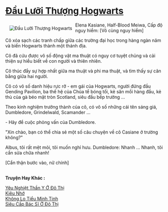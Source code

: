 <a href="https://truyentiki.com/dau-luoi-thuong-hogwarts.31848/" title="Đầu Lưỡi Thượng Hogwarts"><h1>Đầu Lưỡi Thượng Hogwarts</h1></a><div style="display:table"><img align="right" style="float: left; padding: 10px;" src="https://truyentiki.com/a/img/str/src/31848.jpg" alt="Đầu Lưỡi Thượng Hogwarts">Elena Kasiane, Half-Blood Meiwa, Cấp độ nguy hiểm: [Vô cùng nguy hiểm] <p></p> Cô xóa sạch các tranh chấp giữa các trường đại học trong hàng ngàn năm và biến Hogwarts thành một thánh địa. <p></p> Cô đã cứu được vô số động vật ma thuật có nguy cơ tuyệt chủng và cải thiện sự hiểu biết về con người và thiên nhiên. <p></p> Cô thúc đẩy sự hợp nhất giữa ma thuật và phi ma thuật, và tìm thấy sự cân bằng giữa hai người. <p></p> Cô có vô số danh hiệu rực rỡ - em gái của Hogwarts, người đứng đầu Gending Pavilion, ba thế hệ của Chúa tể bóng tối, kẻ săn mồi hàng đầu, kẻ thù của gà béo mặt tròn Scotland, siêu đầu bếp trưởng ... <p></p> Theo kinh nghiệm trưởng thành của cô, có vô số những cái tên sáng giá, Dumbledore, Grindelwald, Scamander ... <p></p> - Hãy để cuộc phỏng vấn của Dumbledore. <p></p> "Xin chào, bạn có thể chia sẻ một số câu chuyện về cô Casiane ở trường không?" <p></p> Albus, tôi rất mệt mỏi, tôi muốn nghỉ hưu. Dumbledore: Nhanh ... Nhanh, tôi cần sửa chữa nhanh! <p></p> [Cẩn thận bước vào, nữ chính]</div><p><br><b>Truyện Hay Khác :</b></p><a href="https://truyentiki.com/yeu-nghiet-than-y-o-do-thi.31847/" alt="Yêu Nghiệt Thần Y Ở Đô Thị">Yêu Nghiệt Thần Y Ở Đô Thị</a><br/><a href="https://github.com/nownovels/topcv/tree/master/truyenhay/31818/README.md" alt="Kiêu Nhớ">Kiêu Nhớ</a><br/><a href="https://github.com/nownovels/truyenhay/tree/master/truyenhay/30702/README.md" alt="Không Lo Tiểu Minh Tinh">Không Lo Tiểu Minh Tinh</a><br/><a href="https://wikitruyen.wordpress.com/2020/06/23/sieu-cap-bac-si-o-do-thi/" alt="Siêu Cấp Bác Sĩ Ở Đô Thị">Siêu Cấp Bác Sĩ Ở Đô Thị</a><br/>